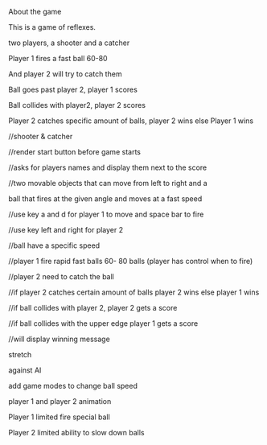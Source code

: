 About the game 

This is a game of reflexes. 

two players, a shooter and  a catcher

Player 1 fires a fast  ball 60-80

And player 2 will try to catch them

Ball goes past player 2, player 1 scores
  
Ball collides with player2, player 2 scores

Player 2 catches specific amount of balls, player 2 wins else Player 1 wins




//shooter & catcher

//render start button before game starts

//asks for players names and display them next to the score

//two movable objects that can move from left to right and a 

ball that fires at the given angle  and moves at a fast speed

//use key a and d for player 1 to move and space bar to fire

//use key  left and right for  player 2

//ball have a specific speed

//player 1 fire rapid fast balls  60- 80 balls (player has control when to fire)

//player 2 need to catch the ball

//if player  2 catches certain amount of balls player 2 wins else player 1 wins

//if ball collides with player 2, player 2 gets a score

//if ball collides with the upper edge player 1 gets a score

//will display winning message



stretch

against AI

add game modes to change ball speed

player 1 and player 2 animation

Player 1 limited fire special ball

Player 2 limited ability to slow down balls
